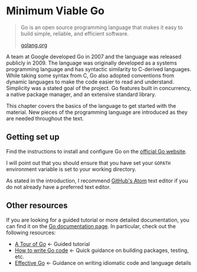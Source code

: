 # Minimum Viable Go

> Go is an open source programming language that makes it easy to build simple, reliable, and efficient software.
> 
> [golang.org](golang.org)

A team at Google developed Go in 2007 and the language was released publicly in 2009. The language was originally developed as a systems programming language and has syntactic similarity to C-derived languages. While taking some syntax from C, Go also adopted conventions from dynamic languages to make the code easier to read and understand. Simplicity was a stated goal of the project. Go features built in concurrency, a native package manager, and an extensive standard library.

This chapter covers the basics of the language to get started with the material. New pieces of the programming language are introduced as they are needed throughout the text.

## Getting set up

Find the instructions to install and configure Go on the [official Go website](https://golang.org/doc/install).

I will point out that you should ensure that you have set your `GOPATH` environment variable is set to your working directory.

As stated in the introduction, I recommend [GitHub's Atom](https://atom.io/) text editor if you do not already have a preferred text editor.

## Other resources

If you are looking for a guided tutorial or more detailed documentation, you can find it on the [Go documentation page](https://golang.org/doc/). In particular, check out the following resources:

* [A Tour of Go](https://tour.golang.org/) <- Guided tutorial
* [How to write Go code](https://golang.org/doc/code.html) <- Quick guidance on building packages, testing, etc.
* [Effective Go](https://golang.org/doc/effective_go.html) <- Guidance on writing idiomatic code and language details



